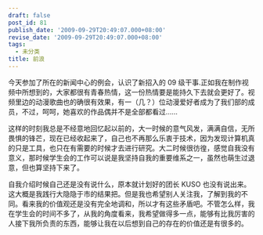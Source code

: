```yaml
---
draft: false
post_id: 81
publish_date: '2009-09-29T20:49:07.000+08:00'
revise_date: '2009-09-29T20:49:07.000+08:00'
tags:
  - 未分类
title: 前浪
---
```


今天参加了所在的新闻中心的例会，认识了新招入的 09 级干事.正如我在制作视频中所想到的，大家都很有青春热情，这一份热情要是能持久下去就会更好了。视频里边的动漫歌曲也的确很有效果，有一（几？）位动漫爱好者成为了我们部的成员，不过，呵呵，她喜欢的作品偶并不是全部都看过……

这样的时刻我总是不经意地回忆起以前的，大一时候的意气风发，满满自信，无所畏惧的锋芒，现在已经收起来了，自己也不再那么乐衷于技术，因为发现计算机真的只是工具，也只在有需要的时候才去进行研究。大二时候很彷徨，感觉自我没有意义，那时候学生会的工作可以说是我坚持自我的重要维系之一，虽然也萌生过退意，但也算坚持下来了。

自我介绍时候自己还是没有说什么，原本就计划好的团长 KUSO 也没有说出来。这大概是我践行大隐隐于市的结果把。但是我也希望别人关注我，了解到我的不同。看来我的价值观还是没有完全地调和，所以才有这些矛盾吧。不管怎么样，我在学生会的时间不多了，从我的角度看来，我希望做得多一点，能够有比我厉害的人接下我所负责的东西，能够让我在以后想到自己的存在的价值还是有很多的。
